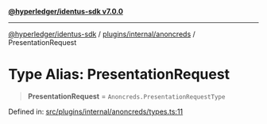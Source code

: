 [**@hyperledger/identus-sdk v7.0.0**](../../../../README.md)

***

[@hyperledger/identus-sdk](../../../../README.md) / [plugins/internal/anoncreds](../README.md) / PresentationRequest

# Type Alias: PresentationRequest

> **PresentationRequest** = `Anoncreds.PresentationRequestType`

Defined in: [src/plugins/internal/anoncreds/types.ts:11](https://github.com/hyperledger/identus-edge-agent-sdk-ts/blob/96423ee84b124a31ce63036d9d623d1cb73a13c2/src/plugins/internal/anoncreds/types.ts#L11)
